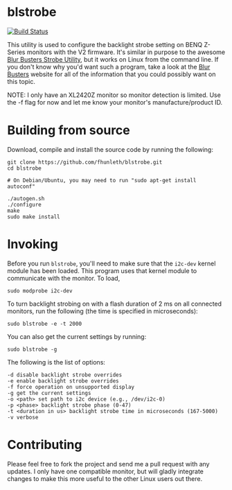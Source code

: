 # blstrobe
[![Build Status](https://travis-ci.org/fhunleth/blstrobe.svg)](https://travis-ci.org/fhunleth/blstrobe)

This utility is used to configure the backlight strobe setting on BENQ Z-Series
monitors with the V2 firmware. It's similar in purpose to the awesome [Blur Busters Strobe
Utility](http://www.blurbusters.com/benq/strobe-utility/), but it works on Linux
from the command line. If you don't know why you'd want such a program, take a
look at the [Blur Busters](http://www.blurbusters.com/) website for all of the
information that you could possibly want on this topic.

NOTE: I only have an XL2420Z monitor so monitor detection is limited. Use
the -f flag for now and let me know your monitor's manufacture/product ID.

# Building from source

Download, compile and install the source code by running the following:

    git clone https://github.com/fhunleth/blstrobe.git
    cd blstrobe

    # On Debian/Ubuntu, you may need to run "sudo apt-get install autoconf"

    ./autogen.sh
    ./configure
    make
    sudo make install

# Invoking

Before you run `blstrobe`, you'll need to make sure that the `i2c-dev` kernel
module has been loaded. This program uses that kernel module to communicate with the
monitor. To load,

    sudo modprobe i2c-dev

To turn backlight strobing on with a flash duration of 2 ms on all connected monitors,
run the following (the time is specified in microseconds):

    sudo blstrobe -e -t 2000

You can also get the current settings by running:

    sudo blstrobe -g

The following is the list of options:

    -d disable backlight strobe overrides
    -e enable backlight strobe overrides
    -f force operation on unsupported display
    -g get the current settings
    -o <path> set path to i2c device (e.g., /dev/i2c-0)
    -p <phase> backlight strobe phase (0-47)
    -t <duration in us> backlight strobe time in microseconds (167-5000)
    -v verbose

# Contributing

Please feel free to fork the project and send me a pull request with any
updates. I only have one compatible monitor, but will gladly integrate changes
to make this more useful to the other Linux users out there.

